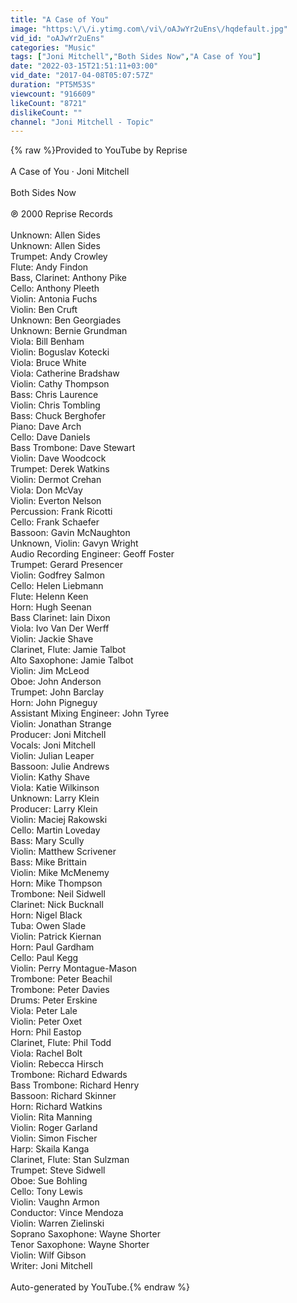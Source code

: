 ```yaml
---
title: "A Case of You"
image: "https:\/\/i.ytimg.com\/vi\/oAJwYr2uEns\/hqdefault.jpg"
vid_id: "oAJwYr2uEns"
categories: "Music"
tags: ["Joni Mitchell","Both Sides Now","A Case of You"]
date: "2022-03-15T21:51:11+03:00"
vid_date: "2017-04-08T05:07:57Z"
duration: "PT5M53S"
viewcount: "916609"
likeCount: "8721"
dislikeCount: ""
channel: "Joni Mitchell - Topic"
---
```

{% raw %}Provided to YouTube by Reprise<br /><br />A Case of You · Joni Mitchell<br /><br />Both Sides Now<br /><br />℗ 2000 Reprise Records<br /><br />Unknown: Allen Sides<br />Unknown: Allen Sides<br />Trumpet: Andy Crowley<br />Flute: Andy Findon<br />Bass, Clarinet: Anthony Pike<br />Cello: Anthony Pleeth<br />Violin: Antonia Fuchs<br />Violin: Ben Cruft<br />Unknown: Ben Georgiades<br />Unknown: Bernie Grundman<br />Viola: Bill Benham<br />Violin: Boguslav Kotecki<br />Viola: Bruce White<br />Viola: Catherine Bradshaw<br />Violin: Cathy Thompson<br />Bass: Chris Laurence<br />Violin: Chris Tombling<br />Bass: Chuck Berghofer<br />Piano: Dave Arch<br />Cello: Dave Daniels<br />Bass  Trombone: Dave Stewart<br />Violin: Dave Woodcock<br />Trumpet: Derek Watkins<br />Violin: Dermot Crehan<br />Viola: Don McVay<br />Violin: Everton Nelson<br />Percussion: Frank Ricotti<br />Cello: Frank Schaefer<br />Bassoon: Gavin McNaughton<br />Unknown, Violin: Gavyn Wright<br />Audio  Recording  Engineer: Geoff Foster<br />Trumpet: Gerard Presencer<br />Violin: Godfrey Salmon<br />Cello: Helen Liebmann<br />Flute: Helenn Keen<br />Horn: Hugh Seenan<br />Bass  Clarinet: Iain Dixon<br />Viola: Ivo Van Der Werff<br />Violin: Jackie Shave<br />Clarinet, Flute: Jamie Talbot<br />Alto  Saxophone: Jamie Talbot<br />Violin: Jim McLeod<br />Oboe: John Anderson<br />Trumpet: John Barclay<br />Horn: John Pigneguy<br />Assistant  Mixing  Engineer: John Tyree<br />Violin: Jonathan Strange<br />Producer: Joni Mitchell<br />Vocals: Joni Mitchell<br />Violin: Julian Leaper<br />Bassoon: Julie Andrews<br />Violin: Kathy Shave<br />Viola: Katie Wilkinson<br />Unknown: Larry Klein<br />Producer: Larry Klein<br />Violin: Maciej Rakowski<br />Cello: Martin Loveday<br />Bass: Mary Scully<br />Violin: Matthew Scrivener<br />Bass: Mike Brittain<br />Violin: Mike McMenemy<br />Horn: Mike Thompson<br />Trombone: Neil Sidwell<br />Clarinet: Nick Bucknall<br />Horn: Nigel Black<br />Tuba: Owen Slade<br />Violin: Patrick Kiernan<br />Horn: Paul Gardham<br />Cello: Paul Kegg<br />Violin: Perry Montague-Mason<br />Trombone: Peter Beachil<br />Trombone: Peter Davies<br />Drums: Peter Erskine<br />Viola: Peter Lale<br />Violin: Peter Oxet<br />Horn: Phil Eastop<br />Clarinet, Flute: Phil Todd<br />Viola: Rachel Bolt<br />Violin: Rebecca Hirsch<br />Trombone: Richard Edwards<br />Bass  Trombone: Richard Henry<br />Bassoon: Richard Skinner<br />Horn: Richard Watkins<br />Violin: Rita Manning<br />Violin: Roger Garland<br />Violin: Simon Fischer<br />Harp: Skaila Kanga<br />Clarinet, Flute: Stan Sulzman<br />Trumpet: Steve Sidwell<br />Oboe: Sue Bohling<br />Cello: Tony Lewis<br />Violin: Vaughn Armon<br />Conductor: Vince Mendoza<br />Violin: Warren Zielinski<br />Soprano  Saxophone: Wayne Shorter<br />Tenor  Saxophone: Wayne Shorter<br />Violin: Wilf Gibson<br />Writer: Joni Mitchell<br /><br />Auto-generated by YouTube.{% endraw %}
